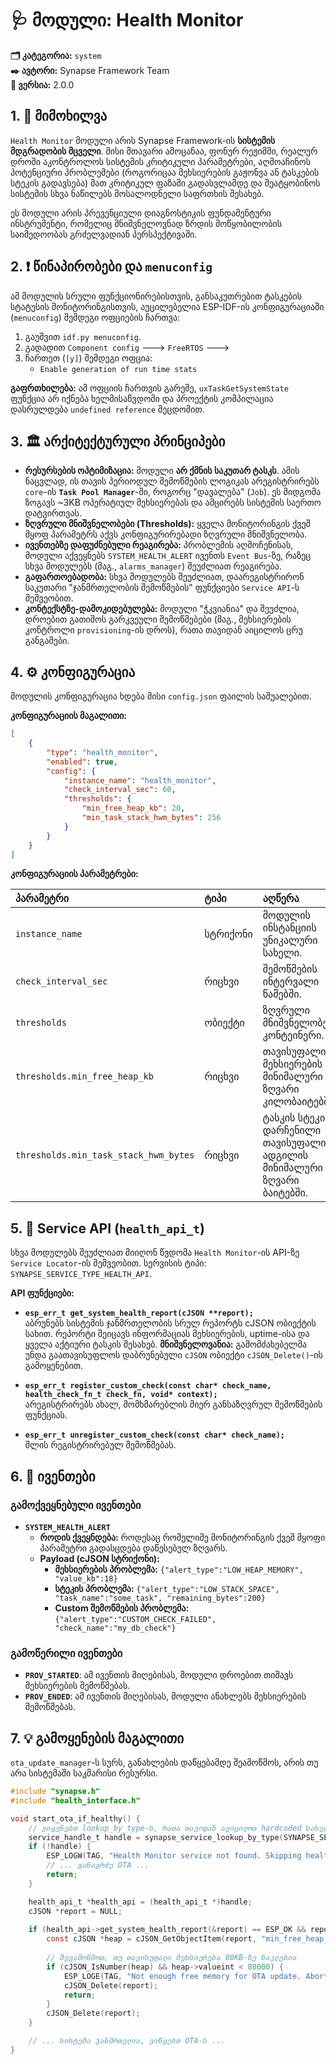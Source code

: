 # 🩺 მოდული: Health Monitor

**🗂️ კატეგორია:** `system`  
**✒️ ავტორი:** Synapse Framework Team  
**🔖 ვერსია:** 2.0.0

## 1. 📜 მიმოხილვა

`Health Monitor` მოდული არის Synapse Framework-ის **სისტემის მდგრადობის მცველი**. მისი მთავარი ამოცანაა, ფონურ რეჟიმში, რეალურ დროში აკონტროლოს სისტემის კრიტიკული პარამეტრები, აღმოაჩინოს პოტენციური პრობლემები (როგორიცაა მეხსიერების გაჟონვა ან ტასკების სტეკის გადავსება) მათ კრიტიკულ ფაზაში გადასვლამდე და შეატყობინოს სისტემის სხვა ნაწილებს მოსალოდნელი საფრთხის შესახებ.

ეს მოდული არის პრევენციული დიაგნოსტიკის ფუნდამენტური ინსტრუმენტი, რომელიც მნიშვნელოვნად ზრდის მოწყობილობის საიმედოობას გრძელვადიან პერსპექტივაში.

## 2. ❗ წინაპირობები და `menuconfig`

ამ მოდულის სრული ფუნქციონირებისთვის, განსაკუთრებით ტასკების სტატუსის მონიტორინგისთვის, აუცილებელია ESP-IDF-ის კონფიგურაციაში (`menuconfig`) შემდეგი ოფციების ჩართვა:

1. გაუშვით `idf.py menuconfig`.
2. გადადით `Component config` ---> `FreeRTOS` --->
3. ჩართეთ (`[y]`) შემდეგი ოფცია:
    * `Enable generation of run time stats`

**გაფრთხილება:** ამ ოფციის ჩართვის გარეშე, `uxTaskGetSystemState` ფუნქცია არ იქნება ხელმისაწვდომი და პროექტის კომპილაცია დასრულდება `undefined reference` შეცდომით.

## 3. 🏛️ არქიტექტურული პრინციპები

* **რესურსების ოპტიმიზაცია:** მოდული **არ ქმნის საკუთარ ტასკს**. ამის ნაცვლად, ის თავის პერიოდულ შემოწმების ლოგიკას არეგისტრირებს `core`-ის **`Task Pool Manager`**-ში, როგორც "დავალება" (`Job`). ეს მიდგომა ზოგავს ~3KB ოპერატიულ მეხსიერებას და ამცირებს სისტემის საერთო დატვირთვას.
* **ზღვრული მნიშვნელობები (Thresholds):** ყველა მონიტორინგის ქვეშ მყოფ პარამეტრს აქვს კონფიგურირებადი ზღვრული მნიშვნელობა.
* **ივენთებზე დაფუძნებული რეაგირება:** პრობლემის აღმოჩენისას, მოდული აქვეყნებს `SYSTEM_HEALTH_ALERT` ივენთს `Event Bus`-ზე, რაზეც სხვა მოდულებს (მაგ., `alarms_manager`) შეუძლიათ რეაგირება.
* **გაფართოებადობა:** სხვა მოდულებს შეუძლიათ, დაარეგისტრირონ საკუთარი "ჯანმრთელობის შემოწმების" ფუნქციები `Service API`-ს მეშვეობით.
* **კონტექსტზე-დამოკიდებულება:** მოდული "ჭკვიანია" და შეუძლია, დროებით გათიშოს გარკვეული შემოწმებები (მაგ., მეხსიერების კონტროლი `provisioning`-ის დროს), რათა თავიდან აიცილოს ცრუ განგაშები.

## 4. ⚙️ კონფიგურაცია

მოდულის კონფიგურაცია ხდება მისი `config.json` ფაილის საშუალებით.

**კონფიგურაციის მაგალითი:**

```json
[
    {
        "type": "health_monitor",
        "enabled": true,
        "config": {
            "instance_name": "health_monitor",
            "check_interval_sec": 60,
            "thresholds": {
                "min_free_heap_kb": 20,
                "min_task_stack_hwm_bytes": 256
            }
        }
    }
]
```

**კონფიგურაციის პარამეტრები:**

| პარამეტრი | ტიპი | აღწერა | სავალდებულო | Default |
|:---|:---|:---|:---:|:---|
| `instance_name` | სტრიქონი | მოდულის ინსტანციის უნიკალური სახელი. | ✅ | - |
| `check_interval_sec` | რიცხვი | შემოწმების ინტერვალი წამებში. | ❌ | `60` |
| `thresholds` | ობიექტი | ზღვრული მნიშვნელობების კონტეინერი. | ❌ | - |
| `thresholds.min_free_heap_kb` | რიცხვი | თავისუფალი მეხსიერების მინიმალური ზღვარი კილობაიტებში. | ❌ | `20` |
| `thresholds.min_task_stack_hwm_bytes` | რიცხვი | ტასკის სტეკის დარჩენილი თავისუფალი ადგილის მინიმალური ზღვარი ბაიტებში. | ❌ | `256` |

## 5. 🔌 Service API (`health_api_t`)

სხვა მოდულებს შეუძლიათ მიიღონ წვდომა `Health Monitor`-ის API-ზე `Service Locator`-ის მეშვეობით. სერვისის ტიპი: `SYNAPSE_SERVICE_TYPE_HEALTH_API`.

**API ფუნქციები:**

* **`esp_err_t get_system_health_report(cJSON **report);`**  
    აბრუნებს სისტემის ჯანმრთელობის სრულ რეპორტს cJSON ობიექტის სახით. რეპორტი შეიცავს ინფორმაციას მეხსიერების, uptime-ისა და ყველა აქტიური ტასკის შესახებ. **მნიშვნელოვანია:** გამომძახებელმა უნდა გაათავისუფლოს დაბრუნებული `cJSON` ობიექტი `cJSON_Delete()`-ის გამოყენებით.

* **`esp_err_t register_custom_check(const char* check_name, health_check_fn_t check_fn, void* context);`**  
    არეგისტრირებს ახალ, მომხმარებლის მიერ განსაზღვრულ შემოწმების ფუნქციას.

* **`esp_err_t unregister_custom_check(const char* check_name);`**  
    შლის რეგისტრირებულ შემოწმებას.

## 6. 📢 ივენთები

### გამოქვეყნებული ივენთები

* **`SYSTEM_HEALTH_ALERT`**
  * **როდის ქვეყნდება:** როდესაც რომელიმე მონიტორინგის ქვეშ მყოფი პარამეტრი გადასცდება დაწესებულ ზღვარს.
  * **Payload (cJSON სტრიქონი):**
    * **მეხსიერების პრობლემა:** `{"alert_type":"LOW_HEAP_MEMORY", "value_kb":18}`
    * **სტეკის პრობლემა:** `{"alert_type":"LOW_STACK_SPACE", "task_name":"some_task", "remaining_bytes":200}`
    * **Custom შემოწმების პრობლემა:** `{"alert_type":"CUSTOM_CHECK_FAILED", "check_name":"my_db_check"}`

### გამოწერილი ივენთები

* **`PROV_STARTED`**: ამ ივენთის მიღებისას, მოდული დროებით თიშავს მეხსიერების შემოწმებას.
* **`PROV_ENDED`**: ამ ივენთის მიღებისას, მოდული ანახლებს მეხსიერების შემოწმებას.

## 7. 💡 გამოყენების მაგალითი

`ota_update_manager`-ს სურს, განახლების დაწყებამდე შეამოწმოს, არის თუ არა სისტემაში საკმარისი რესურსი.

```c
#include "synapse.h"
#include "health_interface.h"

void start_ota_if_healthy() {
    // ვიყენებთ lookup_by_type-ს, რათა თავიდან ავიცილოთ hardcoded სახელი
    service_handle_t handle = synapse_service_lookup_by_type(SYNAPSE_SERVICE_TYPE_HEALTH_API);
    if (!handle) {
        ESP_LOGW(TAG, "Health Monitor service not found. Skipping health check.");
        // ... განაგრძე OTA ...
        return;
    }

    health_api_t *health_api = (health_api_t *)handle;
    cJSON *report = NULL;
    
    if (health_api->get_system_health_report(&report) == ESP_OK && report) {
        const cJSON *heap = cJSON_GetObjectItem(report, "min_free_heap_bytes");
        
        // შევამოწმოთ, თუ თავისუფალი მეხსიერება 80KB-ზე ნაკლებია
        if (cJSON_IsNumber(heap) && heap->valueint < 80000) { 
            ESP_LOGE(TAG, "Not enough free memory for OTA update. Aborting.");
            cJSON_Delete(report);
            return;
        }
        cJSON_Delete(report);
    }

    // ... სისტემა ჯანმრთელია, ვიწყებთ OTA-ს ...
}
```
